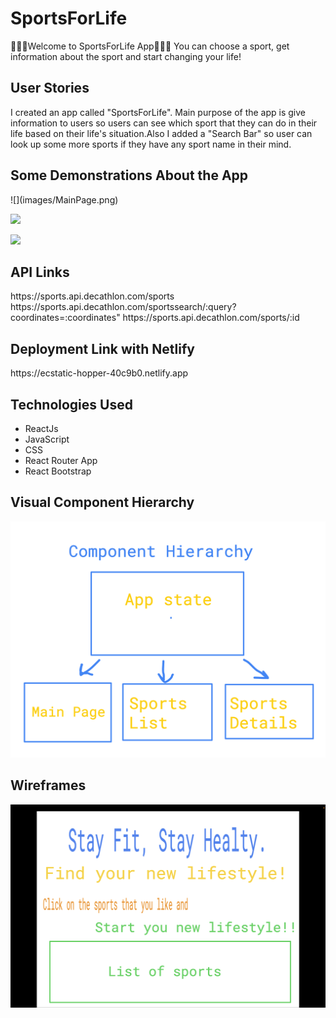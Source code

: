 <h1>SportsForLife</h1>
🚵🏻‍♂️Welcome to SportsForLife App🚵🏻‍♂️
You can choose a sport, get information about the sport and start changing your life!

<h2>User Stories</h2>
I created an app called "SportsForLife". Main purpose of the app is give information to users so users can see which sport that they can do in their life based on their life's situation.Also I added a "Search Bar" so user can look up some more sports if they have any sport name in their mind.

<h2>Some Demonstrations About the App</h2>
![](images/MainPage.png)

![](images/Football.png)

![](images/Surfing.png)

<h2>API Links</h2>
https://sports.api.decathlon.com/sports
https://sports.api.decathlon.com/sportssearch/:query?coordinates=:coordinates"
https://sports.api.decathlon.com/sports/:id

<h2>Deployment Link with Netlify</h2>
https://ecstatic-hopper-40c9b0.netlify.app

<h2>Technologies Used</h2>
<ul>
<li>ReactJs</li>
<li>JavaScript</li>
<li>CSS</li>
<li>React Router App</li>
<li>React Bootstrap</li>
</ul>

<h2>Visual Component Hierarchy</h2>

![](images/ComponentHierarchy.png)

<h2>Wireframes</h2>

![](images/Wireframe.png)
